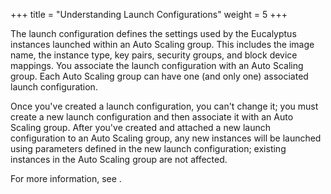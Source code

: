 +++
title = "Understanding Launch Configurations"
weight = 5
+++

The launch configuration defines the settings used by the Eucalyptus instances launched within an Auto Scaling group. This includes the image name, the instance type, key pairs, security groups, and block device mappings. You associate the launch configuration with an Auto Scaling group. Each Auto Scaling group can have one (and only one) associated launch configuration. 

Once you've created a launch configuration, you can't change it; you must create a new launch configuration and then associate it with an Auto Scaling group. After you've created and attached a new launch configuration to an Auto Scaling group, any new instances will be launched using parameters defined in the new launch configuration; existing instances in the Auto Scaling group are not affected. 

For more information, see [](autoscaling_examples_basic_config.dita) . 

